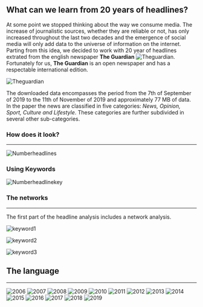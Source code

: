 ## What can we learn from 20 years of headlines?

At some point we stopped thinking about the way we consume media. The increase of journalistic sources, whether they are reliable or not, has only increased throughout the last two decades and the emergence of social media will only add data to the universe of information on the internet. 
Parting from this idea, we decided to work with 20 year of headlines extrated from the english newspaper **The Guardian** ![Theguardian](https://www.theguardian.com/international). Fortunately for us, **The Guardian** is an open newspaper and has a respectable international edition. 

![Theguardian](Theguardian.jpg)

The downloaded data encompasses the period from the 7th of September of 2019 to the 11th of November of 2019 and approximately 77 MB of data. In the paper the news are classified in five categories: *News, Opinion, Sport, Culture and Lifestyle*. These categories are further subdivided in several other sub-categories.

### How does it look?
_____________________

![Numberheadlines](Numberheadlines.png)


### Using Keywords


![Numberheadlinekey](Numberheadlinekey.png)

### The networks
________________


The first part of the headline analysis includes a network analysis.

![keyword1](keyword1.png)

![keyword2](keyword2.png)

![keyword3](keyword3.png)

## The language
_______________



![2006](2006.png) ![2007](2007.png) ![2008](2008.png) ![2009](2009.png) ![2010](2010.png) ![2011](2011.png) ![2012](2012.png) ![2013](2013.png) ![2014](2014.png) ![2015](2015.png) ![2016](2016.png) ![2017](2017.png) ![2018](2018.png) ![2019](2019.png)






